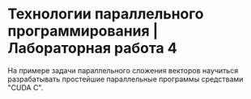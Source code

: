 # Технологии параллельного программирования | Лабораторная работа 4

На примере задачи параллельного сложения векторов научиться разрабатывать простейшие параллельные программы средствами "CUDA C".
